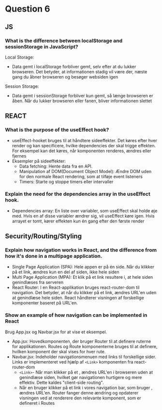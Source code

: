 # **Question 6**

## **JS**

### **What is the difference between localStorage and sessionStorage in JavaScript?**
Local Storage:
*  Data gemt i localStorage forbliver gemt, selv efter at du lukker browseren. Det betyder, at informationen stadig vil være der, næste gang du åbner browseren og besøger websiden igen

Session Storage:
* Data gemt i sessionStorage forbliver kun gemt, så længe browseren er åben. Når du lukker browseren eller fanen, bliver informationen slettet

## **REACT**

### **What is the purpose of the useEffect hook?**
* useEffect-hooket bruges til at håndtere sideeffekter. Det køres efter hver render og kan specificere, hvilke dependencies der skal trigge effekten. For eksempel kan det køres, når komponenten renderes, ændres eller fjernes
* Eksempler på sideeffekter:
  * Data fetching: Hente data fra en API.
  * Manipulation af DOM(Document Object Model): Ændre DOM uden for den normale React rendering, som at tilføje event listeners
  * Timers: Starte og stoppe timers eller intervaller

### **Explain the need for the dependencies array in the useEffect hook.**
* Dependencies array: En liste over variabler, som useEffect skal holde øje med. Hvis en af disse variabler ændrer sig, vil useEffect køre igen. Hvis arrayet er tomt, kører effekten kun én gang efter den første render

## **Security/Routing/Styling**

### **Explain how navigation works in React, and the difference from how it's done in a multipage application.**
* Single Page Application (SPA): Hele appen er på én side. Når du klikker på et link, ændres kun en del af siden, ikke hele siden
* Multi Page Application (MPA): Et klik på et link resultere i, at hele siden genindlæses fra serveren
* React Router: I en React-applikation bruges react-router-dom til navigation. Det betyder, at når du klikker på et link, ændres URL'en uden at genindlæse hele siden. React håndterer visningen af forskellige komponenter baseret på URL'en.


### **Show an example of how navigation can be implemented in React**
Brug App.jsx og Navbar.jsx for at vise et eksempel.
* App.jsx: Hovedkomponenten, der bruger Router til at definere ruterne for applikationen. Routes og Route komponenterne bruges til at definere, hvilken komponent der skal vises for hver rute.
* Navbar.jsx: Indeholder navigationsmenuen med links til forskellige sider. Links er implementeret ved hjælp af `<Link>` komponenten fra react-router-dom
  * `<Link>`- Når man klikker på et <Link>, ændres URL'en i browseren uden at genindlæse siden, hvilket gør navigationen hurtigere og mere effektiv. Dette kaldes "client-side routing".
  * Når en bruger klikker på et link i vores navigation bar, som bruger <Link>, ændres URL'en. Router fanger denne ændring og opdaterer visningen ved at renderere den relevante komponent, som er defineret i Routes
